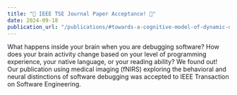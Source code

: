 ```yaml
---
title: "🎉 IEEE TSE Journal Paper Acceptance! 🎉"
date: 2024-09-18
publication_url: "/publications/#towards-a-cognitive-model-of-dynamic-debugging-does-identifier-construction-matter"
---
```


What happens inside your brain when you are debugging software? How does your brain activity change based on your level of programming experience, your native language, or your reading ability? We found out! Our publication using medical imaging (fNIRS) exploring the behavioral and neural distinctions of software debugging was accepted to IEEE Transaction on Software Engineering.
